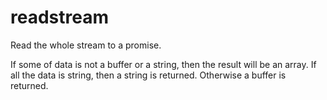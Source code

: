# readstream

Read the whole stream to a promise.

If some of data is not a buffer or a string, then the result will be an array.
If all the data is string, then a string is returned.
Otherwise a buffer is returned.
